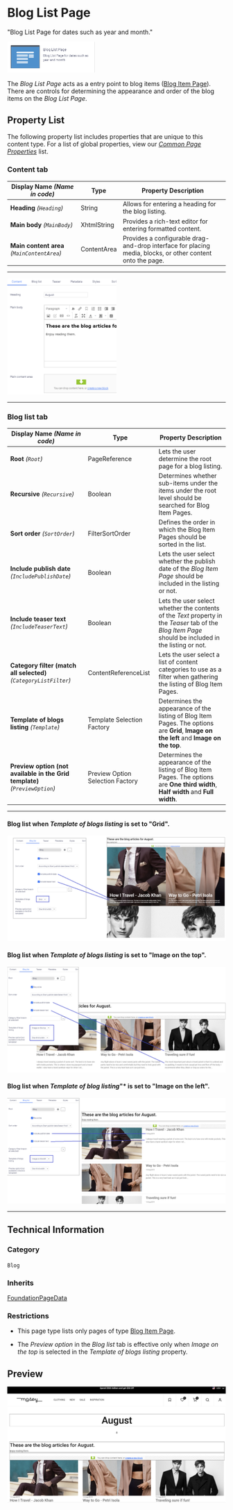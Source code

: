 # Blog List Page
"Blog List Page for dates such as year and month."

<img src="Screenshots/Blog%20List%20Page%20-%20icon.png?raw=true" alt="Blog List Page icon" width="40%" />

The *Blog List Page* acts as a entry point to blog items ([Blog Item Page](./Blog%20Item%20Page.md)). There are controls for determining the appearance and order of the blog items on the *Blog List Page*.

## Property List
The following property list includes properties that are unique to this content type. For a list of global properties, view our [*Common Page Properties*](./Common%20Page%20Properties.md) list.

### Content tab

Display Name *(Name in code)* | Type | Property Description
--------------|------|---------------
**Heading** *(`Heading`)* | String | Allows for entering a heading for the blog listing.
**Main body** *(`MainBody`)* | XhtmlString | Provides a rich-text editor for entering formatted content.
**Main content area** *(`MainContentArea`)* | ContentArea | Provides a configurable drag-and-drop interface for placing media, blocks, or other content onto the page.

** **
<img src="Screenshots/Blog%20List%20Page%20-%20Content%20tab.png?raw=true" alt="Content tab of the Blog List Page in All-properties view" width="50%"/>

---


### Blog list tab

Display Name *(Name in code)* | Type | Property Description
--------------|------|---------------
**Root** *(`Root`)* | PageReference | Lets the user determine the root page for a blog listing.
**Recursive** *(`Recursive`)* | Boolean | Determines whether sub-items under the items under the root level should be searched for Blog Item Pages.
**Sort order** *(`SortOrder`)* | FilterSortOrder | Defines the order in which the Blog Item Pages should be sorted in the list.
**Include publish date** *(`IncludePublishDate`)* | Boolean | Lets the user select whether the publish date of the *Blog Item Page* should be included in the listing or not.
**Include teaser text** *(`IncludeTeaserText`)* | Boolean | Lets the user select whether the contents of the *Text* property in the *Teaser* tab of the *Blog Item Page* should be included in the listing or not.
**Category filter (match all selected)** *(`CategoryListFilter`)* | ContentReferenceList | Lets the user select a list of content categories to use as a filter when gathering the listing of Blog Item Pages.
**Template of blogs listing** *(`Template`)* | Template Selection Factory | Determines the appearance of the listing of Blog Item Pages. The options are **Grid**, **Image on the left** and **Image on the top**.
**Preview option (not available in the Grid template)** *(`PreviewOption`)* | Preview Option Selection Factory | Determines the appearance of the listing of Blog Item Pages. The options are **One third width**, **Half width** and **Full width**.


** **

#### Blog list when *Template of blogs listing* is set to "Grid".

<img src="Screenshots/Blog%20List%20Page%20-%20Blog%20list%20tab%20-%20Grid.png?raw=true" alt="Blog list tab of the Blog List Page in All-properties view -- Grid" width="100%"/>

#### Blog list when *Template of blogs listing* is set to "Image on the top".

<img src="Screenshots/Blog%20List%20Page%20-%20Blog%20list%20tab%20-%20ImageOnTheTop.png?raw=true" alt="Blog list tab of the Blog List Page in All-properties view -- Image on the top" width="100%"/>

#### Blog list when *Template of blog listing*"* is set to "Image on the left".

<img src="Screenshots/Blog%20List%20Page%20-%20Blog%20list%20tab%20-%20ImageOnTheLeft.png?raw=true" alt="Blog list tab of the Blog List Page in All-properties view -- Image on the left" width="100%"/>

---



## Technical Information

### Category
`Blog`

### Inherits
[FoundationPageData](Foundation%20Page%20Data.md)

### Restrictions
* This page type lists only pages of type [Blog Item Page](./Blog%20Item%20Page.md).

* The *Preview option* in the *Blog list* tab is effective only when *Image on the top* is selected in the *Template of blogs listing* property.

## Preview
<img src="Screenshots/Blog%20List%20Page%20-%20OPE.png?raw=true" alt="Preview of the Blog List Page" width="100%"/>
